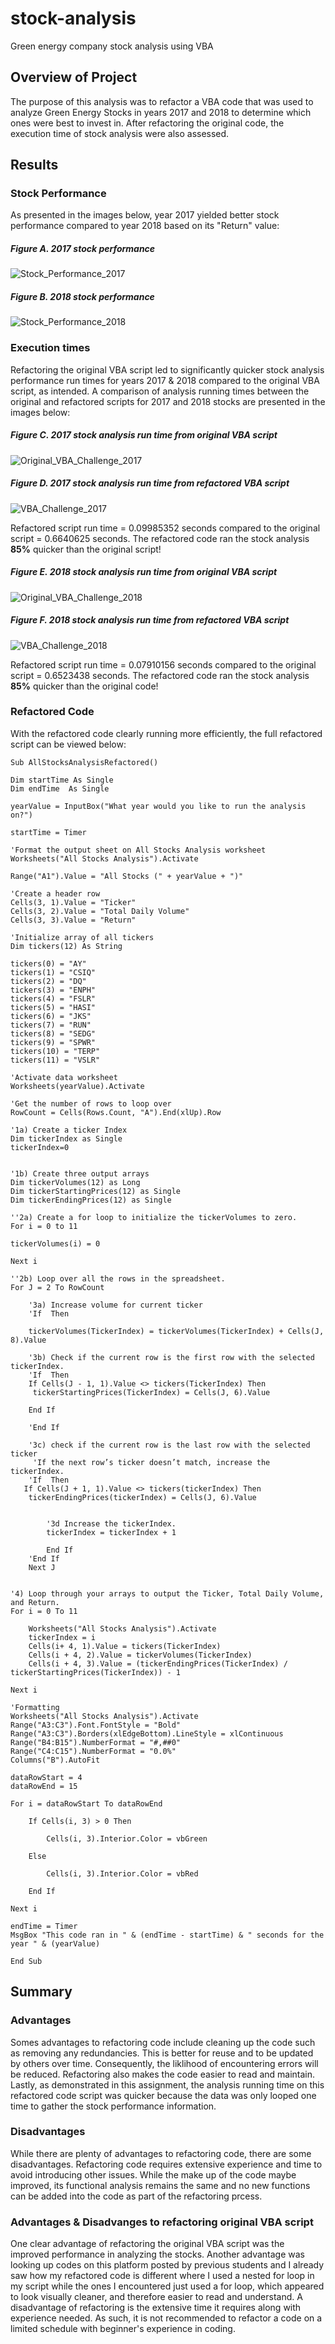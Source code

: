 # stock-analysis
Green energy company stock analysis using VBA

## Overview of Project
The purpose of this analysis was to refactor a VBA code that was used to analyze Green Energy Stocks in years 2017 and 2018 to determine which ones were best to invest in. After refactoring the original code, the execution time of stock analysis were also assessed.
## Results

### Stock Performance
As presented in the images below, year 2017 yielded better stock performance compared to year 2018 based on its "Return" value:

##### ***Figure A. 2017 stock performance***
![Stock_Performance_2017](Stock_performance_2017.png)

##### ***Figure B. 2018 stock performance***
![Stock_Performance_2018](Stock_performance_2018.png)

### Execution times
Refactoring the original VBA script led to significantly quicker stock analysis performance run times for years 2017 & 2018 compared to the original VBA script, as intended. A comparison of analysis running times between the original and refactored scripts for 2017 and 2018 stocks are presented in the images below:

##### ***Figure C. 2017 stock analysis run time from original VBA script***
![Original_VBA_Challenge_2017](Original_VBA_Challenge_2017.png)
##### ***Figure D. 2017 stock analysis run time from refactored VBA script***
![VBA_Challenge_2017](VBA_Challenge_2017.png)

Refactored script run time = 0.09985352 seconds compared to the original script = 0.6640625 seconds. The refactored code ran the stock analysis __85%__ quicker than the original script!

##### ***Figure E. 2018 stock analysis run time from original VBA script***
![Original_VBA_Challenge_2018](Original_VBA_Challenge_2018.png)
##### ***Figure F. 2018 stock analysis run time from refactored VBA script***
![VBA_Challenge_2018](VBA_Challenge_2018.png)

Refactored script run time = 0.07910156 seconds compared to the original script = 0.6523438  seconds. The refactored code ran the stock analysis __85%__ quicker than the original code!

### Refactored Code

With the refactored code clearly running more efficiently, the full refactored script can be viewed below:



    Sub AllStocksAnalysisRefactored()
    
    Dim startTime As Single
    Dim endTime  As Single

    yearValue = InputBox("What year would you like to run the analysis on?")

    startTime = Timer
    
    'Format the output sheet on All Stocks Analysis worksheet
    Worksheets("All Stocks Analysis").Activate
    
    Range("A1").Value = "All Stocks (" + yearValue + ")"
    
    'Create a header row
    Cells(3, 1).Value = "Ticker"
    Cells(3, 2).Value = "Total Daily Volume"
    Cells(3, 3).Value = "Return"

    'Initialize array of all tickers
    Dim tickers(12) As String
    
    tickers(0) = "AY"
    tickers(1) = "CSIQ"
    tickers(2) = "DQ"
    tickers(3) = "ENPH"
    tickers(4) = "FSLR"
    tickers(5) = "HASI"
    tickers(6) = "JKS"
    tickers(7) = "RUN"
    tickers(8) = "SEDG"
    tickers(9) = "SPWR"
    tickers(10) = "TERP"
    tickers(11) = "VSLR"
    
    'Activate data worksheet
    Worksheets(yearValue).Activate
    
    'Get the number of rows to loop over
    RowCount = Cells(Rows.Count, "A").End(xlUp).Row
    
    '1a) Create a ticker Index
    Dim tickerIndex as Single
    tickerIndex=0
    

    '1b) Create three output arrays   
    Dim tickerVolumes(12) as Long
    Dim tickerStartingPrices(12) as Single
    Dim tickerEndingPrices(12) as Single
    
    ''2a) Create a for loop to initialize the tickerVolumes to zero. 
    For i = 0 to 11

    tickerVolumes(i) = 0

    Next i
         
    ''2b) Loop over all the rows in the spreadsheet. 
    For J = 2 To RowCount
    
        '3a) Increase volume for current ticker
        'If  Then

        tickerVolumes(TickerIndex) = tickerVolumes(TickerIndex) + Cells(J, 8).Value

        '3b) Check if the current row is the first row with the selected tickerIndex.
        'If  Then
        If Cells(J - 1, 1).Value <> tickers(TickerIndex) Then
         tickerStartingPrices(TickerIndex) = Cells(J, 6).Value
        
        End If

        'End If
        
        '3c) check if the current row is the last row with the selected ticker
         'If the next row’s ticker doesn’t match, increase the tickerIndex.
        'If  Then
       If Cells(J + 1, 1).Value <> tickers(tickerIndex) Then
        tickerEndingPrices(tickerIndex) = Cells(J, 6).Value


            '3d Increase the tickerIndex. 
            tickerIndex = tickerIndex + 1

            End If
        'End If
        Next J
   
    
    '4) Loop through your arrays to output the Ticker, Total Daily Volume, and Return.
    For i = 0 To 11
        
        Worksheets("All Stocks Analysis").Activate
        tickerIndex = i
        Cells(i+ 4, 1).Value = tickers(TickerIndex)
        Cells(i + 4, 2).Value = tickerVolumes(TickerIndex)
        Cells(i + 4, 3).Value = (tickerEndingPrices(TickerIndex) / tickerStartingPrices(TickerIndex)) - 1
        
    Next i
    
    'Formatting
    Worksheets("All Stocks Analysis").Activate
    Range("A3:C3").Font.FontStyle = "Bold"
    Range("A3:C3").Borders(xlEdgeBottom).LineStyle = xlContinuous
    Range("B4:B15").NumberFormat = "#,##0"
    Range("C4:C15").NumberFormat = "0.0%"
    Columns("B").AutoFit

    dataRowStart = 4
    dataRowEnd = 15

    For i = dataRowStart To dataRowEnd
        
        If Cells(i, 3) > 0 Then
            
            Cells(i, 3).Interior.Color = vbGreen
            
        Else
        
            Cells(i, 3).Interior.Color = vbRed
            
        End If
        
    Next i
 
    endTime = Timer
    MsgBox "This code ran in " & (endTime - startTime) & " seconds for the year " & (yearValue)

    End Sub

## Summary
### Advantages
Somes advantages to refactoring code include cleaning up the code such as removing any redundancies. This is better for reuse and to be updated by others over time. Consequently, the liklihood of encountering errors will be reduced. Refactoring also makes the code easier to read and maintain. Lastly, as demonstrated in this assignment, the analysis running time on this refactored code script was quicker because the data was only looped one time to gather the stock performance information.
### Disadvantages
While there are plenty of advantages to refactoring code, there are some disadvantages. Refactoring code requires extensive experience and time to avoid introducing other issues. While the make up of the code maybe improved, its functional analysis remains the same and no new functions can be added into the code as part of the refactoring prcess. 
### Advantages & Disadvanges to refactoring original VBA script
One clear advantage of refactoring the original VBA script was the improved performance in analyzing the stocks. Another advantage was looking up codes on this platform posted by previous students and I already saw how my refactored code is different where I used a nested for loop in my script while the ones I encountered just used a for loop, which appeared to look visually cleaner, and therefore easier to read and understand.  A disadvantage of refactoring is the extensive time it requires along with experience needed. As such, it is not recommended to refactor a code on a limited schedule with beginner's experience in coding.
